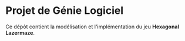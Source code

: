 # Projet de Génie Logiciel
Ce dépôt contient la modélisation et l'implémentation du jeu **Hexagonal Lazermaze**.